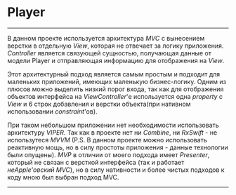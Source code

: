# Player

---

В данном проекте используется архитектура _MVC_ с вынесением верстки в отдельную _View_, которая не отвечает за логику приложения. _Controller_ является связующей сущностью, получающая данные от модели Player и отправляющая информацию для отображения на _View_.

Этот архитектурный подход является самым простым и подходит для маленьких приложений, имеющих маленькую бизнес-логику. Одним из плюсов можно выделить низкий порог входа, так как для отображения объектов интерфейса на _ViewController_'е используется одна _property_ с _View_ и 6 строк добавления и верстки объекта(при нативном использовании _constraint_'ов).

При таком небольшом приложении нет необходимости использовать архитектуру _VIPER_. Так как в проекте нет ни _Combine_, ни _RxSwift_ - не использутеся _MVVM_ (P.S. В данном проекте можно использовать реактивную мощь, но в силу простоты приложения - данные технологии были опущены). _MVP_ в отличии от моего подхода имеет _Presenter_, который не связан с версткой интерфейса (так и работает _неApple'овский MVC_), но в силу нативности и более чистых подходов к коду мною был выбран подход MVC.

---
